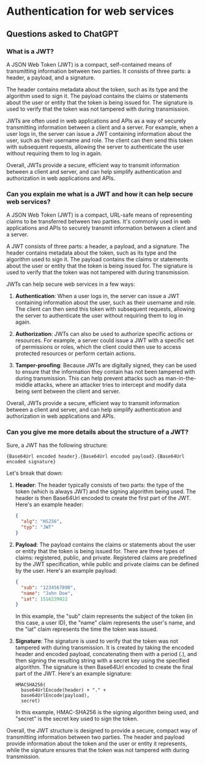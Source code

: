 # Authentication for web services

## Questions asked to ChatGPT

### What is a JWT?

A JSON Web Token (JWT) is a compact, self-contained means of transmitting
information between two parties. It consists of three parts: a header, a
payload, and a signature.

The header contains metadata about the token, such as its type and the algorithm
used to sign it. The payload contains the claims or statements about the user or
entity that the token is being issued for. The signature is used to verify that
the token was not tampered with during transmission.

JWTs are often used in web applications and APIs as a way of securely
transmitting information between a client and a server. For example, when a user
logs in, the server can issue a JWT containing information about the user, such
as their username and role. The client can then send this token with subsequent
requests, allowing the server to authenticate the user without requiring them to
log in again.

Overall, JWTs provide a secure, efficient way to transmit information between a
client and server, and can help simplify authentication and authorization in web
applications and APIs.

### Can you explain me what is a JWT and how it can help secure web services?

A JSON Web Token (JWT) is a compact, URL-safe means of representing claims to be
transferred between two parties. It's commonly used in web applications and APIs
to securely transmit information between a client and a server.

A JWT consists of three parts: a header, a payload, and a signature. The header
contains metadata about the token, such as its type and the algorithm used to
sign it. The payload contains the claims or statements about the user or entity
that the token is being issued for. The signature is used to verify that the
token was not tampered with during transmission.

JWTs can help secure web services in a few ways:

1. **Authentication**: When a user logs in, the server can issue a JWT 
   containing  information about the user, such as their username and role. 
   The client can then send this token with subsequent requests, allowing 
   the server to authenticate the user without requiring them to log in again.
   
2. **Authorization**: JWTs can also be used to authorize specific actions or 
   resources. For example, a server could issue a JWT with a specific set of 
   permissions or roles, which the client could then use to access protected 
   resources or perform certain actions.

3. **Tamper-proofing**: Because JWTs are digitally signed, they can be used 
   to ensure that the information they contain has not been tampered with 
   during transmission. This can help prevent attacks such as 
   man-in-the-middle attacks, where an attacker tries to intercept and 
   modify data being sent between the client and server.

Overall, JWTs provide a secure, efficient way to transmit information between a
client and server, and can help simplify authentication and authorization in web
applications and APIs.

### Can you give me more details about the structure of a JWT?

Sure, a JWT has the following structure:

```
{Base64Url encoded header}.{Base64Url encoded payload}.{Base64Url encoded signature}
```
Let's break that down:

1. **Header**: The header typically consists of two parts: the type of the 
   token (which is always JWT) and the signing algorithm being used. The 
   header is then Base64Url encoded to create the first part of the JWT. 
   Here's an example header:
    ```json
    {
      "alg": "HS256",
      "typ": "JWT"
    }
    ```
   
2. **Payload**: The payload contains the claims or statements about the user 
   or entity that the token is being issued for. There are three types of 
   claims: registered, public, and private. Registered claims are predefined 
   by the JWT specification, while public and private claims can be defined 
   by the user. Here's an example payload:  
    ```json
    {
      "sub": "1234567890",
      "name": "John Doe",
      "iat": 1516239022
    }
    ```
    In this example, the "sub" claim represents the subject of the token (in 
   this case, a user ID), the "name" claim represents the user's name, and 
   the "iat" claim represents the time the token was issued.  

3. **Signature**: The signature is used to verify that the token was not 
   tampered with during transmission. It is created by taking the encoded 
   header and encoded payload, concatenating them with a period (.), and 
   then signing the resulting string with a secret key using the specified 
   algorithm. The signature is then Base64Url encoded to create the final 
   part of the JWT. Here's an example signature:   
    ```
    HMACSHA256(
      base64UrlEncode(header) + "." +
      base64UrlEncode(payload),
      secret)
    ```
    In this example, HMAC-SHA256 is the signing algorithm being used, and 
   "secret" is the secret key used to sign the token. 

Overall, the JWT structure is designed to provide a secure, compact way of 
transmitting information between two parties. The header and payload provide information about the token and the user or entity it represents, while the signature ensures that the token was not tampered with during transmission. 




